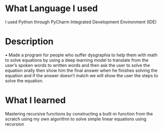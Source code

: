 # What Language I used
I used Python through PyCharm Integrated Development Environment (IDE) 
# Description
•	Made a program for people who suffer dysgraphia to help them with math to solve equations by using a deep learning model to translate from the user’s spoken words to written words and then ask the user to solve the equation orally then show him the final answer when he finishes solving the equation and if the answer doesn’t match we will show the user the steps to solve the equation.
# What I learned 
Mastering recursive functions by constructing a built-in function from the scratch using my own algorithm to solve simple linear equations using recursion 
